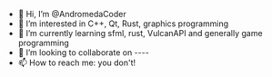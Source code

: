 - 👋 Hi, I’m @AndromedaCoder
- 👀 I’m interested in C++, Qt, Rust, graphics programming
- 🌱 I’m currently learning sfml, rust, VulcanAPI and generally game programming
- 💞️ I’m looking to collaborate on ----
- 📫 How to reach me: you don't!

<!---
AndromedaCoder/AndromedaCoder is a ✨ special ✨ repository because its `README.md` (this file) appears on your GitHub profile.
You can click the Preview link to take a look at your changes.
--->
